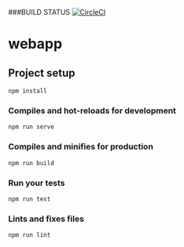 ###BUILD STATUS [![CircleCI](https://circleci.com/gh/infinityworks/snail-x-core-vue.svg?style=svg)](https://circleci.com/gh/infinityworks/snail-x-core-vue)

# webapp

## Project setup
```
npm install
```

### Compiles and hot-reloads for development
```
npm run serve
```

### Compiles and minifies for production
```
npm run build
```

### Run your tests
```
npm run test
```

### Lints and fixes files
```
npm run lint
```
